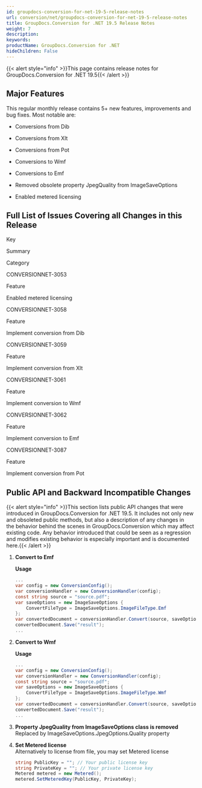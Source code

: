 ```yaml
---
id: groupdocs-conversion-for-net-19-5-release-notes
url: conversion/net/groupdocs-conversion-for-net-19-5-release-notes
title: GroupDocs.Conversion for .NET 19.5 Release Notes
weight: 7
description: 
keywords: 
productName: GroupDocs.Conversion for .NET
hideChildren: False
---
```

{{< alert style="info" >}}This page contains release notes for GroupDocs.Conversion for .NET 19.5{{< /alert >}}

## Major Features

This regular monthly release contains 5+ new features, improvements and bug fixes. Most notable are: 

*   Conversions from Dib
    
*   Conversions from Xlt
*   Conversions from Pot  
    
*   Conversions to Wmf
*   Conversions to Emf
*   Removed obsolete property JpegQuality from ImageSaveOptions
*   Enabled metered licensing

## Full List of Issues Covering all Changes in this Release

Key

Summary

Category

CONVERSIONNET-3053

Feature

Enabled metered licensing

CONVERSIONNET-3058

Feature

Implement conversion from Dib

CONVERSIONNET-3059

Feature

Implement conversion from Xlt

CONVERSIONNET-3061

Feature

Implement conversion to Wmf

CONVERSIONNET-3062

Feature

Implement conversion to Emf

CONVERSIONNET-3087

Feature

Implement conversion from Pot

## Public API and Backward Incompatible Changes

{{< alert style="info" >}}This section lists public API changes that were introduced in GroupDocs.Conversion for .NET 19.5. It includes not only new and obsoleted public methods, but also a description of any changes in the behavior behind the scenes in GroupDocs.Conversion which may affect existing code. Any behavior introduced that could be seen as a regression and modifies existing behavior is especially important and is documented here.{{< /alert >}}

1.  **Convert to Emf**
    
    **Usage**
    
    ```csharp
    ...
    var config = new ConversionConfig();
    var conversionHandler = new ConversionHandler(config);
    const string source = "source.pdf";
    var saveOptions = new ImageSaveOptions {
        ConvertFileType = ImageSaveOptions.ImageFileType.Emf
    };
    var convertedDocument = conversionHandler.Convert(source, saveOptions);
    convertedDocument.Save("result");
    ...
    ```
    
2.  **Convert to Wmf**
    
    **Usage**
    
    ```csharp
    ...
    var config = new ConversionConfig();
    var conversionHandler = new ConversionHandler(config);
    const string source = "source.pdf";
    var saveOptions = new ImageSaveOptions {
        ConvertFileType = ImageSaveOptions.ImageFileType.Wmf
    };
    var convertedDocument = conversionHandler.Convert(source, saveOptions);
    convertedDocument.Save("result");
    ...
    ```
    
3.  **Property JpegQuality from ImageSaveOptions class is removed**  
    Replaced by ImageSaveOptions.JpegOptions.Quality property
4.  **Set Metered license**  
    Alternatively to license from file, you may set Metered license
    
    ```csharp
    string PublicKey = ""; // Your public license key
    string PrivateKey = ""; // Your private license key
    Metered metered = new Metered();
    metered.SetMeteredKey(PublicKey, PrivateKey);
    ```
